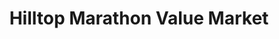 ---
title: "Hilltop Marathon Value Market"
url: /saint-joseph/hilltop-marathon-value-market/
shop: Lebensmittel
---